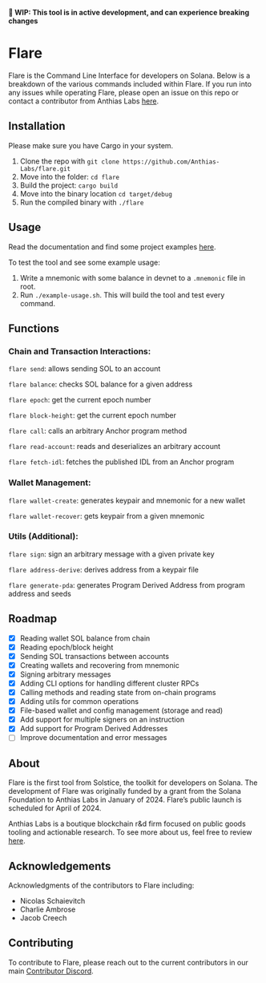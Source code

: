 **:construction: WIP: This tool is in active development, and can experience breaking changes**

# Flare

Flare is the Command Line Interface for developers on Solana. Below is a breakdown of the various commands included within Flare. If you run into any issues while operating Flare, please open an issue on this repo or contact a contributor from Anthias Labs [here](https://discord.com/invite/RCJYpMvkBy). 

## Installation
Please make sure you have Cargo in your system.
1. Clone the repo with `git clone https://github.com/Anthias-Labs/flare.git`
2. Move into the folder: `cd flare`
3. Build the project: `cargo build`
4. Move into the binary location `cd target/debug`
5. Run the compiled binary with `./flare`

## Usage
Read the documentation and find some project examples [here](./docs/README.md).

To test the tool and see some example usage:
1. Write a mnemonic with some balance in devnet to a `.mnemonic` file in root.
2. Run `./example-usage.sh`. This will build the tool and test every command.

## Functions
### Chain and Transaction Interactions:
`flare send`: allows sending SOL to an account

`flare balance`: checks SOL balance for a given address

`flare epoch`: get the current epoch number

`flare block-height`: get the current epoch number

`flare call`: calls an arbitrary Anchor program method

`flare read-account`: reads and deserializes an arbitrary account

`flare fetch-idl`: fetches the published IDL from an Anchor program


### Wallet Management:
`flare wallet-create`: generates keypair and mnemonic for a new wallet

`flare wallet-recover`: gets keypair from a given mnemonic

### Utils (Additional):
`flare sign`: sign an arbitrary message with a given private key

`flare address-derive`: derives address from a keypair file

`flare generate-pda`: generates Program Derived Address from program address and seeds

## Roadmap
- [X] Reading wallet SOL balance from chain
- [X] Reading epoch/block height
- [X] Sending SOL transactions between accounts
- [X] Creating wallets and recovering from mnemonic
- [X] Signing arbitrary messages
- [X] Adding CLI options for handling different cluster RPCs
- [X] Calling methods and reading state from on-chain programs
- [X] Adding utils for common operations
- [X] File-based  wallet and config management (storage and read)
- [X] Add support for multiple signers on an instruction
- [X] Add support for Program Derived Addresses
- [ ] Improve documentation and error messages

## About
Flare is the first tool from Solstice, the toolkit for developers on Solana. The development of Flare was originally funded by a grant from the Solana Foundation to Anthias Labs in January of 2024. Flare’s public launch is scheduled for April of 2024.


Anthias Labs is a boutique blockchain r&d firm focused on public goods tooling and actionable research. To see more about us, feel free to review [here](https://www.anthias.xyz/home).

## Acknowledgements
Acknowledgments of the contributors to Flare including:
- Nicolas Schaievitch
- Charlie Ambrose
- Jacob Creech

## Contributing
To contribute to Flare, please reach out to the current contributors in our main [Contributor Discord](https://discord.gg/RCJYpMvkBy). 

